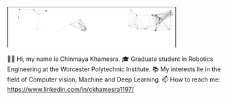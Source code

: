 [<img src="https://github.com/Chinmayak1197/Chinmayak1197/blob/4f71dbfa78d4ef95c194c3e88acc93f96e451b62/intro.gif" alt="👋 Hi there! I'm Chinmaya Khamesra | https://chinmayak1197.github.io" title="👋 Hi there! I'm Chinmaya Khamesra | https://chinmayak1197.github.io"/>](https://chinmayak1197.github.io/)

👋🏽 Hi, my name is Chinmaya Khamesra.
🎓 Graduate student in Robotics Engineering at the Worcester Polytechnic Institute. 
📚 My interests lie in the field of Computer vision, Machine and Deep Learning.
📫 How to reach me: https://www.linkedin.com/in/ckhamesra1197/
